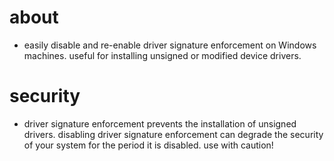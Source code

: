 # about
- easily disable and re-enable driver signature enforcement on Windows machines. useful for installing unsigned or modified device drivers.

# security
- driver signature enforcement prevents the installation of unsigned drivers. disabling driver signature enforcement can degrade the security of your system for the period it is disabled. use with caution! 

